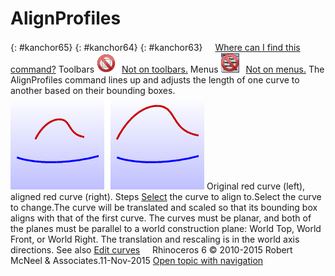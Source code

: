 ---
---


# AlignProfiles
{: #kanchor65}
{: #kanchor64}
{: #kanchor63}
 [![images/transparent.gif](images/transparent.gif)Where can I find this command?](javascript:void(0);) Toolbars
![images/-no-toolbar-button.png](images/-no-toolbar-button.png) [Not on toolbars.](toolbarwhattodo.html) 
Menus
![images/-no-menu-item.png](images/-no-menu-item.png) [Not on menus.](menuwhattodo.html) 
The AlignProfiles command lines up and adjusts the length of one curve to another based on their bounding boxes.
![images/alignprofiles-001.png](images/alignprofiles-001.png)
Original red curve (left), aligned red curve (right).
Steps
 [Select](select-objects.html) the curve to align to.Select the curve to change.The curve will be translated and scaled so that its bounding box aligns with that of the first curve.
The curves must be planar, and both of the planes must be parallel to a world construction plane: World Top, World Front, or World Right.
The translation and rescaling is in the world axis directions.
See also
 [Edit curves](sak-curvetools.html) 
&#160;
&#160;
Rhinoceros 6 © 2010-2015 Robert McNeel &amp; Associates.11-Nov-2015
 [Open topic with navigation](alignprofiles.html) 

